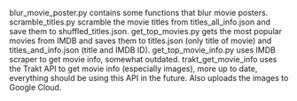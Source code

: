 blur_movie_poster.py contains some functions that blur movie posters.
scramble_titles.py scramble the movie titles from titles_all_info.json and save them to shuffled_titles.json.
get_top_movies.py gets the most popular movies from IMDB and saves them to titles.json (only title of movie) and titles_and_info.json (title and IMDB ID).
get_top_movie_info.py uses IMDB scraper to get movie info, somewhat outdated.
trakt_get_movie_info uses the Trakt API to get movie info (especially images), more up to date, everything should be using this API in the future. Also uploads the images to Google Cloud.